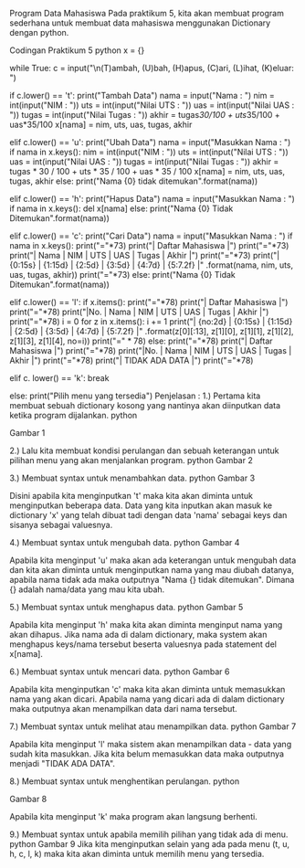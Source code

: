 Program Data Mahasiswa
Pada praktikum 5, kita akan membuat program sederhana untuk membuat data mahasiswa menggunakan Dictionary dengan python.

Codingan Praktikum 5
python x = {}

while True: c = input("\n(T)ambah, (U)bah, (H)apus, (C)ari, (L)ihat, (K)eluar: ")

if c.lower() == 't':
    print("Tambah Data")
    nama = input("Nama           : ")
    nim = int(input("NIM            : "))
    uts = int(input("Nilai UTS      : "))
    uas = int(input("Nilai UAS      : "))
    tugas = int(input("Nilai Tugas    : "))
    akhir = tugas*30/100 + uts*35/100 + uas*35/100
    x[nama] = nim, uts, uas, tugas, akhir

elif c.lower() == 'u':
    print("Ubah Data")
    nama = input("Masukkan Nama  : ")
    if nama in x.keys():
        nim = int(input("NIM            : "))
        uts = int(input("Nilai UTS      : "))
        uas = int(input("Nilai UAS      : "))
        tugas = int(input("Nilai Tugas    : "))
        akhir = tugas * 30 / 100 + uts * 35 / 100 + uas * 35 / 100
        x[nama] = nim, uts, uas, tugas, akhir
    else:
        print("Nama {0} tidak ditemukan".format(nama))

elif c.lower() == 'h':
    print("Hapus Data")
    nama = input("Masukkan Nama  : ")
    if nama in x.keys():
        del x[nama]
    else:
        print("Nama {0} Tidak Ditemukan".format(nama))

elif c.lower() == 'c':
    print("Cari Data")
    nama = input("Masukkan Nama : ")
    if nama in x.keys():
        print("="*73)
        print("|                             Daftar Mahasiswa                          |")
        print("="*73)
        print("| Nama            |       NIM       |  UTS  |  UAS  |  Tugas  |  Akhir  |")
        print("="*73)
        print("| {0:15s} | {1:15d} | {2:5d} | {3:5d} | {4:7d} | {5:7.2f} |"
              .format(nama, nim, uts, uas, tugas, akhir))
        print("="*73)
    else:
        print("Nama {0} Tidak Ditemukan".format(nama))

elif c.lower() == 'l':
    if x.items():
        print("="*78)
        print("|                               Daftar Mahasiswa                             |")
        print("="*78)
        print("|No. | Nama            |       NIM       |  UTS  |  UAS  |  Tugas  |  Akhir  |")
        print("="*78)
        i = 0
        for z in x.items():
            i += 1
            print("| {no:2d} | {0:15s} | {1:15d} | {2:5d} | {3:5d} | {4:7d} | {5:7.2f} |"
                  .format(z[0][:13], z[1][0], z[1][1], z[1][2], z[1][3], z[1][4], no=i))
        print("=" * 78)
    else:
        print("="*78)
        print("|                               Daftar Mahasiswa                             |")
        print("="*78)
        print("|No. | Nama            |       NIM       |  UTS  |  UAS  |  Tugas  |  Akhir  |")
        print("="*78)
        print("|                                TIDAK ADA DATA                              |")
        print("="*78)

elif c. lower() == 'k':
    break

else:
    print("Pilih menu yang tersedia")
Penjelasan :
1.) Pertama kita membuat sebuah dictionary kosong yang nantinya akan diinputkan data ketika program dijalankan. python

Gambar 1

2.) Lalu kita membuat kondisi perulangan dan sebuah keterangan untuk pilihan menu yang akan menjalankan program. python Gambar 2

3.) Membuat syntax untuk menambahkan data. python Gambar 3

Disini apabila kita menginputkan 't' maka kita akan diminta untuk menginputkan beberapa data. Data yang kita inputkan akan masuk ke dictionary 'x' yang telah dibuat tadi dengan data 'nama' sebagai keys dan sisanya sebagai valuesnya.

4.) Membuat syntax untuk mengubah data. python Gambar 4

Apabila kita menginput 'u' maka akan ada keterangan untuk mengubah data dan kita akan diminta untuk menginputkan nama yang mau diubah datanya, apabila nama tidak ada maka outputnya "Nama {} tidak ditemukan". Dimana {} adalah nama/data yang mau kita ubah.

5.) Membuat syntax untuk menghapus data. python Gambar 5

Apabila kita menginput 'h' maka kita akan diminta menginput nama yang akan dihapus. Jika nama ada di dalam dictionary, maka system akan menghapus keys/nama tersebut beserta valuesnya pada statement del x[nama].

6.) Membuat syntax untuk mencari data. python Gambar 6

Apabila kita menginputkan 'c' maka kita akan diminta untuk memasukkan nama yang akan dicari. Apabila nama yang dicari ada di dalam dictionary maka outputnya akan menampilkan data dari nama tersebut.

7.) Membuat syntax untuk melihat atau menampilkan data. python Gambar 7

Apabila kita menginput 'l' maka sistem akan menampilkan data - data yang sudah kita masukkan. Jika kita belum memasukkan data maka outputnya menjadi "TIDAK ADA DATA".

8.) Membuat syntax untuk menghentikan perulangan. python

Gambar 8

Apabila kita menginput 'k' maka program akan langsung berhenti.

9.) Membuat syntax untuk apabila memilih pilihan yang tidak ada di menu. python Gambar 9 Jika kita menginputkan selain yang ada pada menu (t, u, h, c, l, k) maka kita akan diminta untuk memilih menu yang tersedia.
